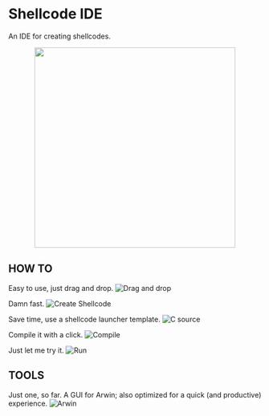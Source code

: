 # Shellcode IDE
An IDE for creating shellcodes.

<center><img width="400" src="http://i.imgur.com/Y3mPlba.png"></center>

## HOW TO
Easy to use, just drag and drop.
![Drag and drop](http://i.imgur.com/Ua2WE3s.gif)

Damn fast.
![Create Shellcode](http://i.imgur.com/OSYPc9R.gif)

Save time, use a shellcode launcher template.
![C source](http://i.imgur.com/8G6H6Pi.gif)

Compile it with a click.
![Compile](http://i.imgur.com/LgLZ7wi.gif)

Just let me try it.
![Run](http://i.imgur.com/b4IwFLr.gif)

## TOOLS
Just one, so far.
A GUI for Arwin; also optimized for a quick (and productive) experience.
![Arwin](http://i.imgur.com/Ug7rlrW.gif)
